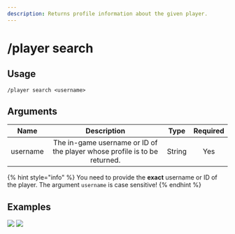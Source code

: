 ```yaml
---
description: Returns profile information about the given player.
---
```


# /player search

## Usage

```
/player search <username>
```

## Arguments

| Name     | Description                                                               | Type   | Required |
| :------: | :-----------------------------------------------------------------------: | :----: | :------: |
| username | The in-game username or ID of the player whose profile is to be returned. | String | Yes      |

{% hint style="info" %}
You need to provide the **exact** username or ID of the player. The argument `username` is case sensitive!
{% endhint %}

## Examples

![](https://github.com/xNickyDev/Forkman/assets/111157596/b0b96bed-28c7-47b8-9023-57f1ec44adb5)
![](https://github.com/xNickyDev/Forkman/assets/111157596/936bc0c0-4180-40a3-aca7-1dfd9880de4b)
